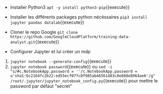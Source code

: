 + Installer Python3
`apt -y install python3-pip`{{execute}}

+ Installer les différents packages python nécéssaires
`pip3 install jupyter pandas datalab`{{execute}}

+ Cloner le repo Google 
`git clone https://github.com/GoogleCloudPlatform/training-data-analyst.git`{{execute}}

+ Configurer Jupyter et lui créer un mdp
1. `jupyter notebook --generate-config`{{execute}}
2. `jupyter notebook password`{{execute}} ou `sed -i "s/#c.NotebookApp.password = ''/c.NotebookApp.password = u'sha1:6c2164fc2b22:ed55ecf07fc0f985ab46561483c0e888e8964ae6'/g"  /root/.jupyter/jupyter_notebook_config.py`{{execute}} pour mettre le password par défaut "secret"

